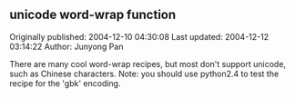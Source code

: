 ## unicode word-wrap function 
Originally published: 2004-12-10 04:30:08 
Last updated: 2004-12-12 03:14:22 
Author: Junyong Pan 
 
There are many cool word-wrap recipes, but most don't support unicode, such as Chinese characters. Note: you should use python2.4 to test the recipe for the 'gbk' encoding.